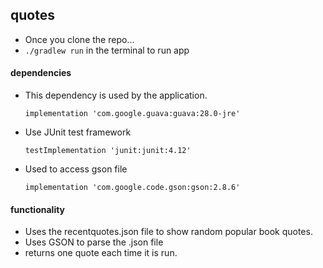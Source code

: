 ## quotes

- Once you clone the repo...
- `./gradlew run` in the terminal to run app
 
 #### dependencies
 - This dependency is used by the application.
      
       implementation 'com.google.guava:guava:28.0-jre'
   
 - Use JUnit test framework
       
       testImplementation 'junit:junit:4.12'
 
 - Used to access gson file
   
       implementation 'com.google.code.gson:gson:2.8.6'
       
       
#### functionality

-  Uses the recentquotes.json file to show random popular book quotes.
- Uses GSON to parse the .json file
- returns one quote each time it is run. 
